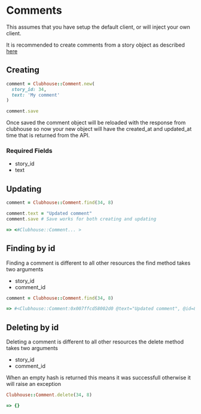 # Comments

This assumes that you have setup the default client, or will inject your own client.

It is recommended to create comments from a story object as described [here](stories.md)

## Creating

```ruby
comment = Clubhouse::Comment.new(
  story_id: 34,
  text: 'My comment'
)

comment.save
```

Once saved the comment object will be reloaded with the response from clubhouse so now your new
object will have the created_at and updated_at time that is returned from the API.

### Required Fields
* story_id
* text


## Updating

```ruby
comment = Clubhouse::Comment.find(34, 8)

comment.text = "Updated comment"
comment.save # Save works for both creating and updating

=> <#Clubhouse::Comment... >

```

## Finding by id

Finding a comment is different to all other resources the find method takes two arguments

* story_id
* comment_id

```ruby
comment = Clubhouse::Comment.find(34, 8)

=> #<Clubhouse::Comment:0x007ffcd58002d0 @text="Updated comment", @id=8 ... >
```

## Deleting by id

Deleting a comment is different to all other resources the delete method takes two arguments

* story_id
* comment_id

When an empty hash is returned this means it was successfull otherwise it will raise an exception

```ruby
Clubhouse::Comment.delete(34, 8)

=> {}
```
